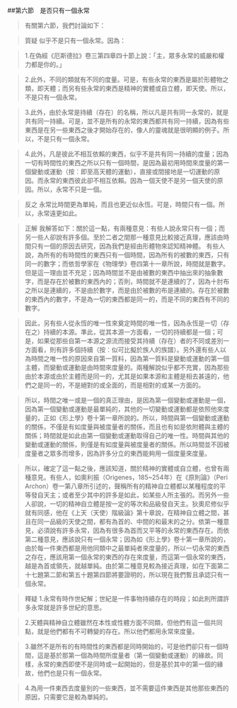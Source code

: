 ##第六節　是否只有一個永常
>有關第六節，我們討論如下：

>質疑	似乎不是只有一個永常。因為：

>1.在偽經《厄斯德拉》卷三第四章四十節上說：「主，眾多永常的威嚴和權力都是你的。」

>2.此外，不同的類就有不同的度量。可是，有些永常的東西是屬於形體物之類，即天體；而另有些永常的東西是精神的實體或自立體，即天使。所以，不是只有一個永常。

>3.此外，由於永常是持續（存在）的名稱，所以凡是共有同一永常的，就是共有同一持續。可是，並不是所有的永常的東西都共有同一持續，因為有些東西是在另一些東西之後才開始存在的，像人的靈魂就是很明顯的例子。所以，不是只有一個永常。

>4.此外，凡是彼此不相互依賴的東西，似乎不是共有同一持續的度量；因為一切有時間性的東西之所以只有一個時間，是因為最初用時間來度量的第一個變動或運動（按︰即至高天體的運動），直接或間接地是一切運動的原因。而永常的東西彼此卻不相互依賴。因為一個天使不是另一個天使的原因。所以，永常不只是一個。

>反之	永常比時間更為單純，而且也更近似永恆。可是，時間只有一個。所以，永常遠更如此。

>正解	我解答如下：關於這一點，有兩種意見：有些人說永常只有一個；而另一些人卻說有許多個。至於二者之間那一種意見比較接近真理，應該由時間只有一個的原因去研究，因為我們是經由形體物來認知精神體。
有些人說，為所有的有時間性的東西只有一個時間，因為所有的被數的東西，只有同一的數字；而依哲學家在《物理學》卷四第十一章所說，時間就是數字。但是這一理由並不充足；因為時間並不是由被數的東西中抽出來的抽象數字，而是存在於被數的東西內的；否則，時間就不是連續的了，因為十肘布之所以是連續的，不是由於數字，而是由於被數的布是連續的。存在於被數的東西內的數字，不是為一切的東西都是同一的，而是不同的東西有不同的數字。

>因此，另有些人從永恆的唯一性來奠定時間的唯一性，因為永恆是一切（存在之）持續的本源。準此，從其本源一方面看，一切的持續都是一個；可是，如果從那些自第一本源之源流而接受其持續（存在）者的不同或差別一方面看，則有許多個持續（按︰似可比擬於族人的族譜）。另外還有些人以為時間之唯一性的原因來自第一質料，因為第一質料是變動或運動的第一個主體，而變動或運動是由時間來度量的。兩種解說似乎都不充實，因為那些由於本源或由於主體而是同一的，尤其是如果本源和主體是相去甚遠的，他們之是同一的，不是絕對的或全面的，而是相對的或某一方面的。

>所以，時間之唯一或是一個的真正理由，是因為第一個變動或運動是一個，因為第一個變動或運動是最單純的，其他的一切變動或運動都是依照他來度量的，正如《形上學》卷十第一章所說的。所以，時間與第一個變動或運動的關係，不僅是有如度量與被度量者的關係，而且也有如是依附體與主體的關係；時間就是如此由第一個變動或運動取得自己的唯一性。時間與其他的變動或運動的關係，則僅是有如度量與被度量者的關係。所以時間並不因被度量者之眾多而增多，因為許多分立的東西能夠用一個度量來度量。

>所以，確定了這一點之後，應該知道，關於精神的實體或自立體，也曾有兩種意見。有些人，如奧利振（Origenes，185~254年）在《原則論》（Peri Archon）卷一第八章所引述的，聲稱所有的精神自立體都以某種程度的平等發自天主；或者至少其中的許多是如此，如某些人所主張的。而另外一些人卻說，一切的精神自立體是按一定的等次和品級發自天主。狄奧尼修似乎就有同感，他在《上天（天使）階級論》第十章說，在精神自立體之間，甚且在同一品級的天使之間，都有為首的、中間的和最末的之分。依第一種意見，必須說有許多永常，因為有很多為首而又平等的永常的東西存在。而依第二種意見，應該說只有一個永常；因為如《形上學》卷十第一章所說的，由於每一件東西都是用他同類中之最單純者來度量的，所以一切永常的東西之存在，應該用第一個永常的東西的存在來度量，而這第一個永常的東西，越是為首或領先，就越單純。由於第二種意見較為接近真理，如在下面第二十七題第二節和第五十題第四節將要證明的，所以現在我們暫且承認只有一個永常。

>釋疑	1.永常有時作世紀解；世紀是一件事物持續存在的時段；如此則所謂許多永常就是許多世紀的意思。

>2.天體與精神自立體雖然在本性或性體方面不同類，但他們有這一個共同點，就是他們都有不可轉變的存在。所以他們都用永常來度量。

>3.雖然不是所有的有時間性的東西都是同時開始的，可是他們卻只有一個時間，這是基於那第一個為時間所度量者（第一個變動或運動）的緣故。同樣，永常的東西即使不是同時或一起開始的，但是基於其中的第一個的緣故，他們也是只有一個永常。

>4.為用一件東西去度量別的一些東西，並不需要這件東西是其他那些東西的原因，只需要它是較為單純的。
